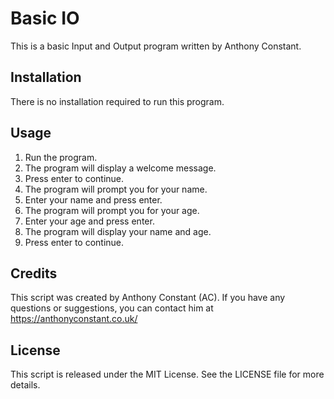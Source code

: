 <html>
  <head>
    <title>Basic IO</title>
  </head>
  <body>
    <h1>Basic IO</h1>
    <p>This is a basic Input and Output program written by Anthony Constant.</p>
    <h2>Installation</h2>
    <p>There is no installation required to run this program.</p>
    <h2>Usage</h2>
    <ol>
      <li>Run the program.</li>
      <li>The program will display a welcome message.</li>
      <li>Press enter to continue.</li>
      <li>The program will prompt you for your name.</li>
      <li>Enter your name and press enter.</li>
      <li>The program will prompt you for your age.</li>
      <li>Enter your age and press enter.</li>
      <li>The program will display your name and age.</li>
      <li>Press enter to continue.</li>
    </ol>
    <h2>Credits</h2>
    <p>This script was created by Anthony Constant (AC). If you have any questions or suggestions, you can contact him at <a href="https://anthonyconstant.co.uk/">https://anthonyconstant.co.uk/</a></p>
    <h2>License</h2>
    <p>This script is released under the MIT License. See the LICENSE file for more details.</p>
  </body>
</html>
